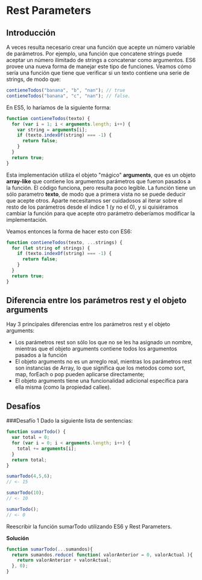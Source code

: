 # Rest Parameters

## Introducción
A veces resulta necesario crear una función que acepte un número variable de parámetros. Por ejemplo, una función que concatene strings puede aceptar un número ilimitado de strings a concatenar como argumentos.
ES6 provee una nueva forma de manejar este tipo de funciones.
Veamos cómo sería una función que tiene que verificar si un texto contiene una serie de strings, de modo que:

```javascript
contieneTodos("banana", "b", "nan"); // true
contieneTodos("banana", "c", "nan"); // false.
```

En ES5, lo haríamos de la siguiente forma:

```javascript
function contieneTodos(texto) {
  for (var i = 1; i < arguments.length; i++) {
    var string = arguments[i];
    if (texto.indexOf(string) === -1) {
      return false;
    }
  }
  return true;
}
```

Esta implementación utiliza el objeto "mágico" **arguments**, que es un objeto **array-like** que contiene los argumentos parámetros que fueron pasados a la función. El código funciona, pero resulta poco legible. La función tiene un sólo parametro **texto**, de modo que a primera vista no se puede deducir que acepte otros. Aparte necesitamos ser cuidadosos al iterar sobre el resto de los parámetros desde el índice 1 (y no el 0), y si quisiéramos cambiar la función para que acepte otro parámetro deberíamos modificar la implementación.

Veamos entonces la forma de hacer esto con ES6:

```javascript
function contieneTodos(texto, ...strings) {
  for (let string of strings) {
    if (texto.indexOf(string) === -1) {
      return false;
    }
  }
  return true;
}
```

## Diferencia entre los parámetros rest y el objeto arguments

Hay 3 principales diferencias entre los parámetros rest y el objeto arguments:

* Los parámetros rest son sólo los que no se les ha asignado un nombre, mientras que el objeto arguments contiene todos los argumentos pasados a la función
* El objeto arguments no es un arreglo real, mientras los parámetros rest son instancias de Array, lo que significa que los metodos como sort, map, forEach o pop pueden aplicarse directamente;
* El objeto arguments tiene una funcionalidad adicional específica para ella misma (como la propiedad callee).


## Desafíos

###Desafío 1
Dado la siguiente lista de sentencias:

```javascript
function sumarTodo() {
  var total = 0;
  for (var i = 0; i < arguments.length; i++) {
    total += arguments[i];
  }
  return total;
}

sumarTodo(4,5,6);
// <- 15

sumarTodo(10);
// <- 10

sumarTodo();
// <- 0
```

Reescribir la función sumarTodo utilizando ES6 y Rest Parameters.

**Solución**
```javascript
function sumarTodo(...sumandos){
  return sumandos.reduce( function( valorAnterior = 0, valorActual ){
    return valorAnterior + valorActual;
  }, 0);
}
```
